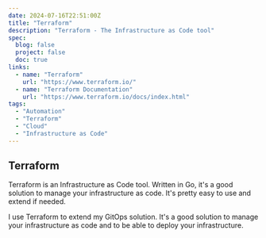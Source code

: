 ```yaml
---
date: 2024-07-16T22:51:00Z
title: "Terraform"
description: "Terraform - The Infrastructure as Code tool"
spec:
  blog: false
  project: false
  doc: true
links:
  - name: "Terraform"
    url: "https://www.terraform.io/"
  - name: "Terraform Documentation"
    url: "https://www.terraform.io/docs/index.html"
tags:
  - "Automation"
  - "Terraform"
  - "Cloud"
  - "Infrastructure as Code"
---
```


## Terraform

Terraform is an Infrastructure as Code tool. Written in Go, it's a good solution to manage your infrastructure as code. It's pretty easy to use and extend if needed.

I use Terraform to extend my GitOps solution. It's a good solution to manage your infrastructure as code and to be able to deploy your infrastructure.
